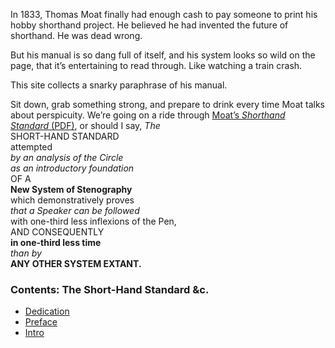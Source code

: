 In 1833, Thomas Moat finally had enough cash to pay someone to print his hobby shorthand project. He believed he had invented the future of shorthand. He was dead wrong.

But his manual is so dang full of itself, and his system looks so wild on the page, that it’s entertaining to read through. Like watching a train crash.

This site collects a snarky paraphrase of his manual.

Sit down, grab something strong, and prepare to drink every time Moat talks about perspicuity. We’re going on a ride through [Moat’s _Shorthand Standard_ (PDF)](https://books.google.ie/books?id=2GwCAAAAQAAJ&pg=PP9&source=kp_read_button&hl=en&newbks=1&newbks_redir=0&gboemv=1&ovdme=1&redir_esc=y#v=onepage&q&f=false), or should I say, 
_The_  
SHORT-HAND STANDARD  
attempted  
_by an analysis of the Circle_  
_as an introductory foundation_  
OF A  
**New System of Stenography**  
which demonstratively proves  
_that a Speaker can be followed_  
with one-third less inflexions of the Pen,  
AND CONSEQUENTLY  
**in one-third less time**  
_than by_  
**ANY OTHER SYSTEM EXTANT.**

### Contents: The Short-Hand Standard &c.

* [Dedication](dedication)
* [Preface](preface)
* [Intro](intro)